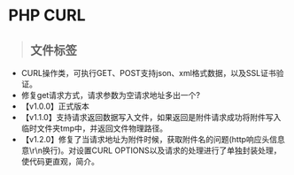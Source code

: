 
# PHP CURL

> ## 文件标签


- CURL操作类，可执行GET、POST支持json、xml格式数据，以及SSL证书验证。
- 修复get请求方式，请求参数为空请求地址多出一个?
- 【v1.0.0】正式版本
- 【v1.1.0】支持请求返回数据写入文件，如果返回是附件请求成功将附件写入临时文件夹tmp中，并返回文件物理路径。
- 【v1.2.0】修复了当请求地址为附件时候，获取附件名的问题(http响应头信息意\r\n换行)。对设置CURL OPTIONS以及请求的处理进行了单独封装处理，使代码更直观，简介。
